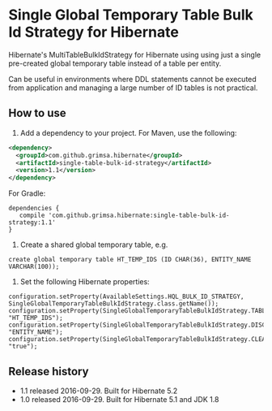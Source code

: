 # Single Global Temporary Table Bulk Id Strategy for Hibernate
Hibernate's MultiTableBulkIdStrategy for Hibernate using using just a single pre-created global temporary table instead of a table per entity.

Can be useful in environments where DDL statements cannot be executed from application and managing a large number of ID tables is not practical.

## How to use
1. Add a dependency to your project. For Maven, use the following:

  ```xml
  <dependency>
    <groupId>com.github.grimsa.hibernate</groupId>
    <artifactId>single-table-bulk-id-strategy</artifactId>
    <version>1.1</version>
  </dependency>
  ```
  For Gradle:

  ```
  dependencies {
     compile 'com.github.grimsa.hibernate:single-table-bulk-id-strategy:1.1'
  }
  ```
  
1. Create a shared global temporary table, e.g.

  ```
  create global temporary table HT_TEMP_IDS (ID CHAR(36), ENTITY_NAME VARCHAR(100)); 
  ``` 
1. Set the following Hibernate properties:

  ```
  configuration.setProperty(AvailableSettings.HQL_BULK_ID_STRATEGY, SingleGlobalTemporaryTableBulkIdStrategy.class.getName());
  configuration.setProperty(SingleGlobalTemporaryTableBulkIdStrategy.TABLE, "HT_TEMP_IDS");
  configuration.setProperty(SingleGlobalTemporaryTableBulkIdStrategy.DISCRIMINATOR_COLUMN, "ENTITY_NAME");
  configuration.setProperty(SingleGlobalTemporaryTableBulkIdStrategy.CLEAN_ROWS, "true");
  ```

## Release history
* 1.1 released 2016-09-29. Built for Hibernate 5.2
* 1.0 released 2016-09-29. Built for Hibernate 5.1 and JDK 1.8